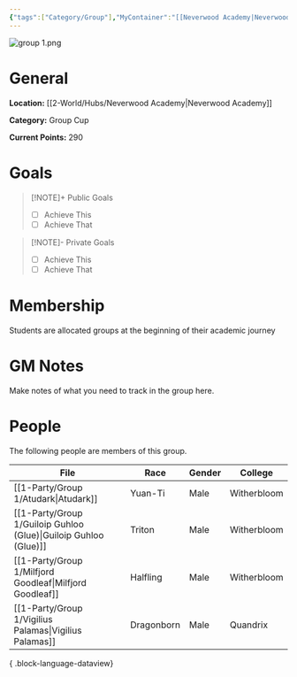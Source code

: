 ```yaml
---
{"tags":["Category/Group"],"MyContainer":"[[Neverwood Academy|Neverwood Academy]]","MyCategory":"Group Cup","image":"group 1.png","obsidianUIMode":"preview","leader":null,"officers":null,"members":null,"initiates":null,"faction":null,"primary_contact":null,"dg-publish":true,"dg-path":"Party/Group 1/Group 1.md","permalink":"/party/group-1/group-1/","dgPassFrontmatter":true,"updated":"2025-09-29T16:51:34.000+01:00"}
---
```



![group 1.png](/img/user/z_Assets/character_art/Players/Group%201.png)
# General

**Location:** [[2-World/Hubs/Neverwood Academy\|Neverwood Academy]]

**Category:** Group Cup

**Current Points:** 290

# Goals

> [!NOTE]+ Public Goals
> - [ ] Achieve This
> - [ ] Achieve That

> [!NOTE]- Private Goals
> - [ ] Achieve This
> - [ ] Achieve That

# Membership
Students are allocated groups at the beginning of their academic journey

# GM Notes

Make notes of what you need to track in the group here. 


# People

The following people are members of this group.  

| File                                                                | Race       | Gender | College     |
| ------------------------------------------------------------------- | ---------- | ------ | ----------- |
| [[1-Party/Group 1/Atudark\|Atudark]]                             | Yuan-Ti    | Male   | Witherbloom |
| [[1-Party/Group 1/Guiloip Guhloo (Glue)\|Guiloip Guhloo (Glue)]] | Triton     | Male   | Witherbloom |
| [[1-Party/Group 1/Milfjord Goodleaf\|Milfjord Goodleaf]]         | Halfling   | Male   | Witherbloom |
| [[1-Party/Group 1/Vigilius Palamas\|Vigilius Palamas]]           | Dragonborn | Male   | Quandrix    |

{ .block-language-dataview}
